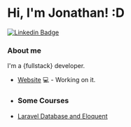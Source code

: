# Hi, I'm Jonathan! :D

[![Linkedin Badge](https://img.shields.io/badge/-LinkedIn-blue?style=flat-square&logo=Linkedin&logoColor=white&link=https://www.linkedin.com/in/jonathancruz/)](https://www.linkedin.com/in/jonathancruz/)

### About me
I'm a {fullstack} developer.

- [Website](https://jonathansc92.github.io/jonathancruzdev) 💻 - Working on it.

- ### Some Courses
- [Laravel Database and Eloquent](https://www.udemy.com/certificate/UC-ATAHQQZZ/)
